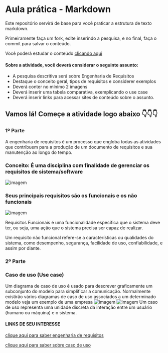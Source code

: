 # Aula prática - Markdown

Este repositório servirá de base para você praticar a estrutura de texto markdown. 

Primeiramente faça um fork, edite inserindo a pesquisa, e no final, faça o commit para salvar o conteúdo.

Você poderá estudar o conteúdo [clicando aqui](https://docs.pipz.com/central-de-ajuda/learning-center/guia-basico-de-markdown#open)

#### Sobre a atividade, você deverá considerar o seguinte assunto:

- A pesquisa descritiva será sobre Engenharia de Requisitos
- Destaque o conceito geral, tipos de requisitos e considerer exemplos
- Deverá conter no mínimo 2 imagens
- Deverá inserir uma tabela comparativa, exemplicando o use case
- Deverá inserir links para acessar sites de conteúdo sobre o assunto.


## Vamos lá! Começe a atividade logo abaixo 👇👇👇
### 1º Parte
A engenharia de requisitos é um processo que engloba todas as atividades que contribuem para a produção de um documento de requisitos e sua manutenção ao longo do tempo.

### Conceito: É uma disciplina com finalidade de gerenciar os requisitos de sistema/software
![imagem](https://blog-static.infra.grancursosonline.com.br/wp-content/uploads/2020/03/10121622/inni.png)

 
 ### Seus principais requisitos são os funcionais e os não funcionais
 
![imagem](https://dhg1h5j42swfq.cloudfront.net/2023/10/16115710/imagem-inicial-1.png)
 
  
  Requisitos Funcionais é uma funcionalidade específica que o sistema deve ter, ou seja, uma ação que o sistema precisa ser capaz de realizar. 
 
 Um requisito não funcional refere-se a características ou qualidades do sistema, como desempenho, segurança, facilidade de uso, confiabilidade, e assim por diante.


### 2º Parte
### Caso de uso (Use case)

Um diagrama de caso de uso é usado para descrever graficamente um subconjunto do modelo para simplificar a comunicação. Normalmente existirão vários diagramas de caso de uso associados a um determinado modelo veja um
exemplo de uma empresa
![imagem](https://cdn1.gnarususercontent.com.br/1/1257530/085c4d5d-1cd7-4124-a458-018811300f48.png)
![imagem](https://slideplayer.com.br/slide/1669103/6/images/16/DIAGRAMA+DE+CASO+DE+USO+Casos+de+Uso+-+DOCUMENTA%C3%87%C3%83O%3A.jpg)
Um caso de uso representa uma unidade discreta da interação entre um usuário (humano ou máquina) e o sistema.

#### LINKS DE SEU INTERESSE
[clique aqui para saber engenharia de requisitos](https://www.devmedia.com.br/introducao-a-engenharia-de-requisitos/8034)

[clique aqui para saber sobre caso de uso](https://www.lucidchart.com/pages/pt/diagrama-de-caso-de-uso-uml)

